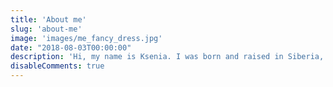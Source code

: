 ```yaml
---
title: 'About me'
slug: 'about-me'
image: 'images/me_fancy_dress.jpg'
date: "2018-08-03T00:00:00"
description: 'Hi, my name is Ksenia. I was born and raised in Siberia, but now I live in the sunny Oakland.'
disableComments: true
---
```

